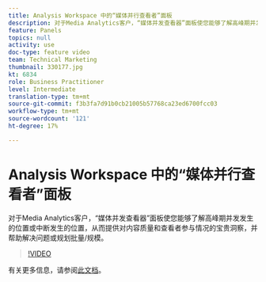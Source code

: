 ```yaml
---
title: Analysis Workspace 中的“媒体并行查看者”面板
description: 对于Media Analytics客户，“媒体并发查看器”面板使您能够了解高峰期并发发生的位置或中断发生的位置，从而提供对内容质量和查看者参与情况的宝贵洞察，并帮助解决问题或规划批量/规模。
feature: Panels
topics: null
activity: use
doc-type: feature video
team: Technical Marketing
thumbnail: 330177.jpg
kt: 6834
role: Business Practitioner
level: Intermediate
translation-type: tm+mt
source-git-commit: f3b3fa7d91b0cb21005b57768ca23ed6700fcc03
workflow-type: tm+mt
source-wordcount: '121'
ht-degree: 17%

---
```



# Analysis Workspace 中的“媒体并行查看者”面板

对于Media Analytics客户，“媒体并发查看器”面板使您能够了解高峰期并发发生的位置或中断发生的位置，从而提供对内容质量和查看者参与情况的宝贵洞察，并帮助解决问题或规划批量/规模。

>[!VIDEO](https://video.tv.adobe.com/v/330177/?quality=12&learn=on)

有关更多信息，请参阅[此文档](https://experienceleague.adobe.com/docs/analytics/analyze/analysis-workspace/panels/media-concurrent-viewers.html?lang=en#analysis-workspace)。
